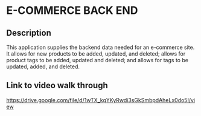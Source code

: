 # E-COMMERCE BACK END

## Description

This application supplies the backend data needed for an e-commerce site. It allows for new products to be added, updated, and deleted; allows for product tags to be added, updated and deleted; and allows for tags to be updated, added, and deleted.

## Link to video walk through
https://drive.google.com/file/d/1wTX_kqYKyRwdi3sGkSmbpdAheLx0do5I/view